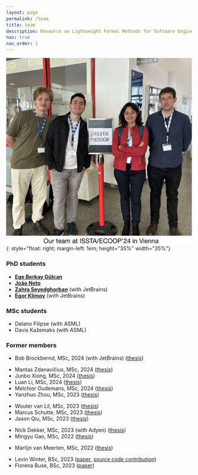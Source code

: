```yaml
---
layout: page
permalink: /team
title: team 
description: Research on Lightweight Formal Methods for Software Engineering, Reliability of Concurrent, Distributed, and Large-scale Software Systems
nav: true
nav_order: 1
---
```


![Our team at ISSTA/ECOOP'24 in Vienna](assets/img/team.jpg){: style="float: right; margin-left: 1em; height="35%" width="35%"}



### PhD students

- **[Ege Berkay Gülcan](https://nl.linkedin.com/in/ege-berkay-g%C3%BClcan-98b370109)**
- **[João Neto](https://joao.neto.pt/)**
- **[Zahra Seyedghorban](https://nl.linkedin.com/in/zahraseyedghorban)** (with JetBrains)
- **[Egor Klimov](https://nl.linkedin.com/in/egor-klimov)** (with JetBrains)

### MSc students
- Delano Filipse (with ASML)   
- Davis Kažemaks (with ASML)   

<!--
*We have open positions for a PhD and several MSc projects in testing distributed systems and blockchains.
Send an email with a detailed motivation letter if you're interested.*  -->

<!-- ### BSc Research Interns 

- Idil Kara
- Kemal Murluergil -->


<!-- ### BSc Research Students -->

### Former members

<!-- **Graduated MSc Students** -->

- Bob Brockbernd, MSc, 2024 (with JetBrains) ([thesis](https://repository.tudelft.nl/record/uuid:d0801a6d-54e7-40b4-b0f1-7a7d692523fc))
<!-- [paper](https://drops.dagstuhl.de/entities/document/10.4230/LIPIcs.ECOOP.2024.8))-->
- Mantas Zdanavičius, MSc, 2024 ([thesis](https://repository.tudelft.nl/record/uuid:b167bf53-e5e4-4e15-859c-0618b3f44279))
- Junbo Xiong, MSc, 2024 ([thesis](https://repository.tudelft.nl/record/uuid:5e06978e-a904-4740-a8a1-59c75fde75eb))
- Luan Li, MSc, 2024 ([thesis](https://repository.tudelft.nl/record/uuid:e460256f-5465-4e2e-b600-a0a2a519c7df))
- Melchior Oudemans, MSc, 2024 ([thesis](https://repository.tudelft.nl/record/uuid:9b6843bb-5d40-4a8c-8613-e50e81cde30f))
- Yanzhuo Zhou, MSc, 2023 ([thesis](https://repository.tudelft.nl/islandora/object/uuid%3Add3c4287-ac18-4e9e-852d-24c3bf584dc7?collection=education))
<!-- [paper](https://www.computer.org/csdl/proceedings-article/prdc/2023/587600a168/1T8QFo3Dvu8)) -->
- Wouter van Lil, MSc, 2023 ([thesis](https://repository.tudelft.nl/islandora/object/uuid:68eef74c-7a32-4e43-8d41-778d7ea575c2?collection=education))
- Marcus Schutte, MSc, 2023 ([thesis](https://repository.tudelft.nl/islandora/object/uuid%3A1d6d9c85-6a0e-4208-9605-09f5d292ac2a?collection=education))
- Jason Qiu, MSc, 2023 ([thesis](https://repository.tudelft.nl/islandora/object/uuid%3A40833173-cbe2-497f-8a44-6ea35e65e046))
<!-- [paper](https://www.computer.org/csdl/proceedings-article/icse-companion/2024/050200a320/1XVHJoOMHZK))-->
- Nick Dekker, MSc, 2023 (with Adyen) ([thesis](https://repository.tudelft.nl/islandora/object/uuid%3A748773c5-9651-49db-a694-7c157a8adc62))
- Mingyu Gao, MSc, 2022 ([thesis](https://repository.tudelft.nl/islandora/object/uuid%3A28878472-f58d-42ad-b889-ef5e23d3d129))
<!--[paper](https://burcuku.github.io/home/files/asplos23-pctwm.pdf))-->
- Martijn van Meerten, MSc, 2022 ([thesis](https://repository.tudelft.nl/islandora/object/uuid%3A5ac105ac-f2d0-4891-8b20-f5caae141854))
<!-- [paper](https://ieeexplore.ieee.org/document/10172900)) -->



<!-- **Graduated Honours Programme Students** -->

- Levin Winter, BSc, 2023 ([paper](https://dl.acm.org/doi/10.1145/3586053), [source code contribution](https://github.com/XRPLF/rippled/pull/4424))
- Florena Buse, BSc, 2023 ([paper](https://dl.acm.org/doi/10.1145/3586053))

<!--
**Graduated BSc Project Students**

- Wenkai Li, BSc, 2023 ([paper](https://repository.tudelft.nl/islandora/object/uuid:87fba492-2f3f-4ea4-8e39-b1cf51d36446/datastream/OBJ/download))  
- Martin Petrov, BSc, 2023 ([paper](https://repository.tudelft.nl/islandora/object/uuid:477365ad-324e-4027-bd3d-18dcc6cf8b20/datastream/OBJ/download)) 
- Levin Winter, BSc, 2023 ([paper](https://repository.tudelft.nl/islandora/object/uuid:41945f0a-39a8-4562-80bc-b33087380548/datastream/OBJ/download))
- Bo van den Berg, BSc, 2021 ([paper](https://repository.tudelft.nl/islandora/object/uuid:6c93cf00-2be1-4e60-ab82-e2fc456d657f/datastream/OBJ/download))
- Lars Rhijnsburger, BSc, 2021 ([paper](https://repository.tudelft.nl/islandora/object/uuid:7b944eaf-80d3-4ba2-9af9-769b651c3453/datastream/OBJ/download))
- Martijn Smits, BSc, 2021 ([paper](https://repository.tudelft.nl/islandora/object/uuid:9cc774eb-c4fa-4055-9f18-76f49cf65e8a/datastream/OBJ/download))
- Melchior Oudemans, BSc, 2021 ([paper](https://repository.tudelft.nl/islandora/object/uuid:303a0423-a43f-4f2b-a557-574f0f7151d4/datastream/OBJ/download))
- Lars van Koetsveld van Ankeren, BSc, 2021 ([paper](https://repository.tudelft.nl/islandora/object/uuid:6aac4b66-c168-404d-bcc6-b8ea503585a9/datastream/OBJ/download))
-->

<!--

## Examiner in PhD/MSc Committees

**PhD Thesis Reviewer**

* 12.2024 Srinidhi Nagendra, supervised by Constantin Enea, IRIF, Universite Diderot Paris.
* 7.2024 Carolin Brandt, supervised by Andy Zaidman, TU Delft
* 6.2024 Mitchell Olsthoorn, supervised by Annibale Panichella, TU Delft


**PhD Go/NoGo Examiner**

* 03.2023 Lijun Lyu, supervised by Avishek Anand
* 02.2023 Imara van Dinten, supervised by Andy Zaidman
* 01.2023 Bohdan Liesnikov, supervised by Jesper Cockx
* 04.2022 Ali Khatami, supervised by Andy Zaidman
* 01.2022 Lucas Escot, supervised by Casper Poulsen
* 01.2022 Kyriakos Psarakis, supervised by Asterios Katsifodimos


**Master Thesis Reviewer**

* 07.2023 Abel Malan, supervised by Jeremie Decouchant
* 05.2023 Martijn Comans, supervised by Asterios Katsifodimos
* 08.2022 Alexander Walker, supervised by Asterios Katsifodimos
* 08.2022 Mark Provo Kluit, supervised by Lydia Chen
* 07.2022 Aslihan Karahan, supervised by Zekeriya Erkin
* 08.2021 Marc Zwart, supervised by Asterios Katsifodimos
* 07.2021 Sayra Ranjha, supervised by Mitra Nasri
* 05.2021 Martijn de Heus, supervised by Asterios Katsifodimos
* 05.2021 Bernard Bot, supervised by Casper Poulsen
* 12.2020 Jens de Waard, supervised by Robbert Krebbers

-->

